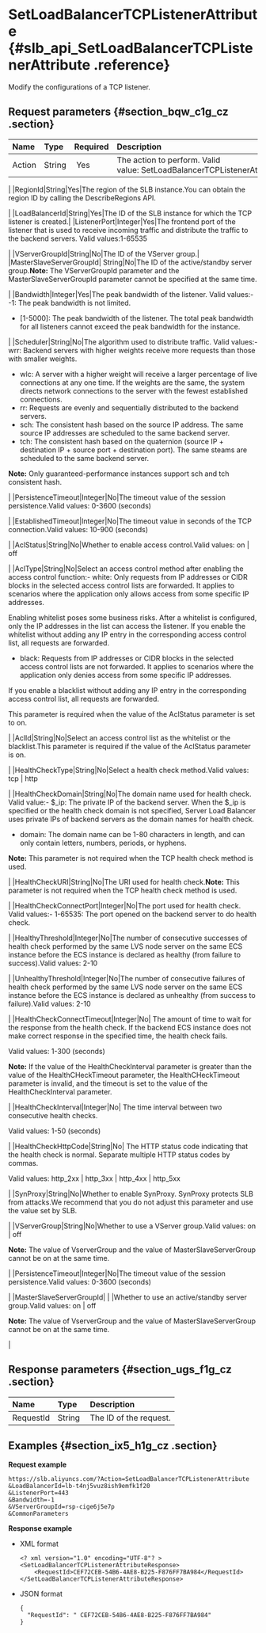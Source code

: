 # SetLoadBalancerTCPListenerAttribute {#slb_api_SetLoadBalancerTCPListenerAttribute .reference}

Modify the configurations of a TCP listener.

## Request parameters {#section_bqw_c1g_cz .section}

|Name|Type|Required|Description|
|:---|:---|:-------|:----------|
|Action|String| Yes|The action to perform. Valid value: SetLoadBalancerTCPListenerAttribute

|
|RegionId|String|Yes|The region of the SLB instance.You can obtain the region ID by calling the DescribeRegions API.

|
|LoadBalancerId|String|Yes|The ID of the SLB instance for which the TCP listener is created.|
|ListenerPort|Integer|Yes|The frontend port of the listener that is used to receive incoming traffic and distribute the traffic to the backend servers. Valid values:1-65535

|
|VServerGroupId|String|No|The ID of the VServer group.|
|MasterSlaveServerGroupId| String|No|The ID of the active/standby server group.**Note:** The VServerGroupId parameter and the MasterSlaveServerGroupId parameter cannot be specified at the same time.

|
|Bandwidth|Integer|Yes|The peak bandwidth of the listener. Valid values:-   -1: The peak bandwidth is not limited.
-   \[1-5000\]: The peak bandwidth of the listener. The total peak bandwidth for all listeners cannot exceed the peak bandwidth for the instance.

|
|Scheduler|String|No|The algorithm used to distribute traffic. Valid values:-   wrr: Backend servers with higher weights receive more requests than those with smaller weights.
-   wlc: A server with a higher weight will receive a larger percentage of live connections at any one time. If the weights are the same, the system directs network connections to the server with the fewest established connections.
-   rr: Requests are evenly and sequentially distributed to the backend servers.
-   sch: The consistent hash based on the source IP address. The same source IP addresses are scheduled to the same backend server. 
-   tch: The consistent hash based on the quaternion \(source IP + destination IP + source port + destination port\). The same steams are scheduled to the same backend server.

**Note:** Only guaranteed-performance instances support sch and tch consistent hash.

|
|PersistenceTimeout|Integer|No|The timeout value of the session persistence.Valid values: 0-3600 \(seconds\)

|
|EstablishedTimeout|Integer|No|The timeout value in seconds of the TCP connection.Valid values: 10-900 \(seconds\)

|
|AclStatus|String|No|Whether to enable access control.Valid values: on | off

|
|AclType|String|No|Select an access control method after enabling the access control function:-   white: Only requests from IP addresses or CIDR blocks in the selected access control lists are forwarded. It applies to scenarios where the application only allows access from some specific IP addresses.

Enabling whitelist poses some business risks. After a whitelist is configured, only the IP addresses in the list can access the listener. If you enable the whitelist without adding any IP entry in the corresponding access control list, all requests are forwarded.

-   black: Requests from IP addresses or CIDR blocks in the selected access control lists are not forwarded. It applies to scenarios where the application only denies access from some specific IP addresses.

If you enable a blacklist without adding any IP entry in the corresponding access control list, all requests are forwarded.


This parameter is required when the value of the AclStatus parameter is set to on.

|
|AclId|String|No|Select an access control list as the whitelist or the blacklist.This parameter is required if the value of the AclStatus parameter is on.

|
|HealthCheckType|String|No|Select a health check method.Valid values: tcp | http

|
|HealthCheckDomain|String|No|The domain name used for health check. Valid value:-   $\_ip: The private IP of the backend server. When the $\_ip is specified or the health check domain is not specified, Server Load Balancer uses private IPs of backend servers as the domain names for health check.
-   domain: The domain name can be 1-80 characters in length, and can only contain letters, numbers, periods, or hyphens.

**Note:** This parameter is not required when the TCP health check method is used.

|
|HealthCheckURI|String|No|The URI used for health check.**Note:** This parameter is not required when the TCP health check method is used.

|
|HealthCheckConnectPort|Integer|No|The port used for health check. Valid values:-   1-65535: The port opened on the backend server to do health check.

|
|HealthyThreshold|Integer|No|The number of consecutive successes of health check performed by the same LVS node server on the same ECS instance before the ECS instance is declared as healthy \(from failure to success\).Valid values: 2-10

|
|UnhealthyThreshold|Integer|No|The number of consecutive failures of health check performed by the same LVS node server on the same ECS instance before the ECS instance is declared as unhealthy \(from success to failure\).Valid values: 2-10

|
|HealthCheckConnectTimeout|Integer|No| The amount of time to wait for the response from the health check. If the backend ECS instance does not make correct response in the specified time, the health check fails.

 Valid values: 1-300 \(seconds\)

 **Note:** If the value of the HealthCheckInterval parameter is greater than the value of the HealthCHeckTimeout parameter, the HealthCHeckTimeout parameter is invalid, and the timeout is set to the value of the HealthCheckInterval parameter.

 |
|HealthCheckInterval|Integer|No| The time interval between two consecutive health checks.

 Valid values: 1-50 \(seconds\)

 |
|HealthCheckHttpCode|String|No| The HTTP status code indicating that the health check is normal. Separate multiple HTTP status codes by commas.

 Valid values: http\_2xx | http\_3xx | http\_4xx | http\_5xx

 |
|SynProxy|String|No|Whether to enable SynProxy. SynProxy protects SLB from attacks.We recommend that you do not adjust this parameter and use the value set by SLB.

|
|VServerGroup|String|No|Whether to use a VServer group.Valid values: on | off

**Note:** The value of VserverGroup and the value of MasterSlaveServerGroup cannot be on at the same time.

|
|PersistenceTimeout|Integer|No|The timeout value of the session persistence.Valid values: 0-3600 \(seconds\)

|
|MasterSlaveServerGroupId| | |Whether to use an active/standby server group.Valid values: on | off

**Note:** The value of VserverGroup and the value of MasterSlaveServerGroup cannot be on at the same time.

|

## Response parameters {#section_ugs_f1g_cz .section}

|Name |Type|Description|
|:----|:---|:----------|
|RequestId|String |The ID of the request.|

## Examples {#section_ix5_h1g_cz .section}

**Request example**

``` {#public}
https://slb.aliyuncs.com/?Action=SetLoadBalancerTCPListenerAttribute
&LoadBalancerId=lb-t4nj5vuz8ish9emfk1f20
&ListenerPort=443
&Bandwidth=-1
&VServerGroupId=rsp-cige6j5e7p
&CommonParameters
```

**Response example**

-   XML format

    ```
    <? xml version="1.0" encoding="UTF-8"? >
    <SetLoadBalancerTCPListenerAttributeResponse>
    	<RequestId>CEF72CEB-54B6-4AE8-B225-F876FF7BA984</RequestId>
    </SetLoadBalancerTCPListenerAttributeResponse>
    ```

-   JSON format

    ```
    {
      "RequestId": " CEF72CEB-54B6-4AE8-B225-F876FF7BA984"
    }
    ```


